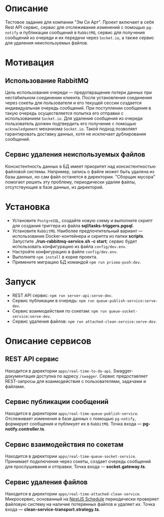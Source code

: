 # Описание

Тестовое задание для компании "Эм Си Арт". Проект включает в себя Rest API сервис, сервис для отслеживания изменений с помощью `pg-notify` и публикации сообщений в `RabbitMQ`, сервис для получения сообщений из очереди и их передачи через `Socket.io`, а также сервис для удаления неиспользуемых файлов.

# Мотивация

## Использование RabbitMQ

Цель использования очереди — предотвращение потери данных при нестабильном соединении клиента. После установления соединения через сокеты для пользователя и его текущей сессии создается индивидуальная очередь сообщений. При поступлении сообщения в такую очередь осуществляется попытка его отправки с использованием `Socket.io`. Для удаления сообщения из очереди пользователь должен подтвердить его получение с помощью `acknowledgement` механизма `Socket.io`.
Такой подход позволяет гарантировать доставку данных, хотя не исключает дублирования сообщений.

## Сервис удаления неиспользуемых файлов

Консистентность данных в БД имеет приоритет над консистентностью файловой системы. Например, запись о файле может быть удалена из базы данных, но сам файл останется в директории. "Сборщик мусора" помогает решить эту проблему, периодически удаляя файлы, отсутствующие в базе данных, из директорий.

# Установка

- Установите `PostgreSQL`, создайте новую схему и выполните скрипт для создания триггера из файла **sql/tasks-triggers.pgsql**.
- Установите `RabbitMQ`. Наиболее предпочтительный вариант — использование Docker-контейнера и скрипта из папки **scripts**. Запустите **./run-rabbitmq-service.sh -c start**; сервис будет использовать конфигурацию из файла `config/dev.env`.
- Настройте конфигурацию в файле `config/dev.env`.
- Выполните `npm install` в корне проекта.
- Примените миграцию БД командой `npm run prisma-push:dev`.

# Запуск

- REST API сервис: `npm run server-api:serve-dev`.
- Сервис публикации в очередь: `npm run queue-publish-service:serve-dev`.
- Сервис взаимодействия по сокетам: `npm run queue-socket-service:serve-dev`.
- Сервис удаления файлов: `npm run attached-clean-service:serve-dev`.

# Описание сервисов

## REST API сервис

Находится в директории `apps/real-time-to-do-api`. Swagger-документация доступна по адресу `/swagger`. Сервис предоставляет REST-запросы для взаимодействия с пользователями, задачами и файлами.

## Сервис публикации сообщений

Находится в директории `apps/real-time-queue-publish-service`. Отслеживает изменения в базе данных с помощью `pg-notify`, формирует сообщения и публикует их в `RabbitMQ`. Точка входа — **pg-notify.controller.ts**.

## Сервис взаимодействия по сокетам

Находится в директории `apps/real-time-queue-socket-service`. Принимает подключения через сокеты, создает очередь сообщений для прослушивания и отправки. Точка входа — **socket.gateway.ts**.

## Сервис удаления файлов

Находится в директории `apps/real-time-attached-clean-service`. Микросервис, основанный на [NestJS Schedule](https://docs.nestjs.com/techniques/task-scheduling) периодически проверяет файловую систему на наличие потерянных файлов и удаляет их. Точка входа — **clean-service-transport.strategy.ts**.
